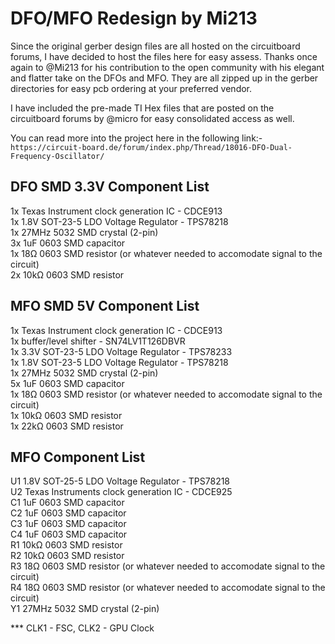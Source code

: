 # DFO/MFO Redesign by Mi213

Since the original gerber design files are all hosted on the circuitboard forums, I have decided to host the files here for easy assess. Thanks once again to @Mi213 for his contribution to the open community with his elegant and flatter take on the DFOs and MFO. They are all zipped up in the gerber directories for easy pcb ordering at your preferred vendor.

I have included the pre-made TI Hex files that are posted on the circuitboard forums by @micro for easy consolidated access as well.

You can read more into the project here in the following link:-<br>
`https://circuit-board.de/forum/index.php/Thread/18016-DFO-Dual-Frequency-Oscillator/`

## DFO SMD 3.3V Component List<br>
1x	Texas Instrument clock generation IC - CDCE913<br>
1x	1.8V SOT-23-5 LDO Voltage Regulator - TPS78218<br>
1x	27MHz 5032 SMD crystal	(2-pin)<br>
3x	1uF 0603 SMD capacitor<br>
1x	18Ω 0603 SMD resistor (or whatever needed to accomodate signal to the circuit)<br>
2x	10kΩ 0603 SMD resistor<br>

## MFO SMD 5V Component List<br>
1x	Texas Instrument clock generation IC - CDCE913<br>
1x	buffer/level shifter - SN74LV1T126DBVR<br>
1x	3.3V SOT-23-5 LDO Voltage Regulator - TPS78233<br>
1x	1.8V SOT-23-5 LDO Voltage Regulator - TPS78218<br>
1x	27MHz 5032 SMD crystal	(2-pin)<br>
5x	1uF 0603 SMD capacitor<br>
1x	18Ω 0603 SMD resistor (or whatever needed to accomodate signal to the circuit)<br>
1x	10kΩ 0603 SMD resistor<br>
1x	22kΩ 0603 SMD resistor<br>

## MFO Component List<br>
U1 1.8V SOT-25-5 LDO Voltage Regulator - TPS78218<br>
U2 Texas Instruments clock generation IC - CDCE925<br>
C1 1uF 0603 SMD capacitor<br>
C2 1uF 0603 SMD capacitor<br>
C3 1uF 0603 SMD capacitor<br>
C4 1uF 0603 SMD capacitor<br>
R1 10kΩ 0603 SMD resistor<br>
R2 10kΩ 0603 SMD resistor<br>
R3 18Ω 0603 SMD resistor (or whatever needed to accomodate signal to the circuit)<br>
R4 18Ω 0603 SMD resistor (or whatever needed to accomodate signal to the circuit)<br>
Y1 27MHz 5032 SMD crystal (2-pin)<br>

*** CLK1 - FSC, CLK2 - GPU Clock
